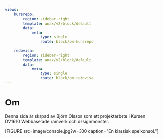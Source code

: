 ```yaml
---
views:
    kursrepo:
        region: sidebar-right
        template: anax/v2/block/default
        data:
            meta:
                type: single
                route: block/om-kursrepo

    redovisa:
        region: sidebar-right
        template: anax/v2/block/default
        data:
            meta:
                type: single
                route: block/om-redovisa
---
```

Om
=========================

Denna sida är skapad av Björn Olsson som ett projektarbete i Kursen DV1610 Webbaserade ramverk och designmönster.

[FIGURE src=image/console.jpg?w=300 caption="En klassisk spelkonsol."]
